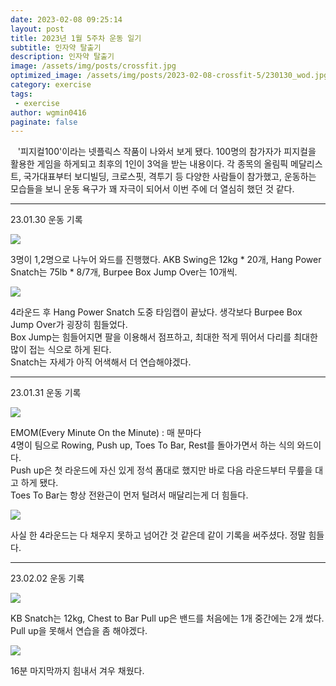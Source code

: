 ```yaml
---
date: 2023-02-08 09:25:14
layout: post
title: 2023년 1월 5주차 운동 일기
subtitle: 인자약 탈출기
description: 인자약 탈출기
image: /assets/img/posts/crossfit.jpg
optimized_image: /assets/img/posts/2023-02-08-crossfit-5/230130_wod.jpg
category: exercise
tags:
 - exercise
author: wgmin0416 
paginate: false
---
```


&nbsp;&nbsp; '피지컬100'이라는 넷플릭스 작품이 나와서 보게 됐다.
100명의 참가자가 피지컬을 활용한 게임을 하게되고 최후의 1인이 3억을 받는 내용이다.
각 종목의 올림픽 메달리스트, 국가대표부터 보디빌딩, 크로스핏, 격투기 등 다양한 사람들이 참가했고, 
운동하는 모습들을 보니 운동 욕구가 꽤 자극이 되어서 이번 주에 더 열심히 했던 것 같다.

<hr/>

23.01.30 운동 기록

<img src="/assets/img/posts/2023-02-08-crossfit-5/230130_wod.jpg"/>

3명이 1,2명으로 나누어 와드를 진행했다.
AKB Swing은 12kg * 20개, Hang Power Snatch는 75lb * 8/7개, Burpee Box Jump Over는 10개씩.

<img src="/assets/img/posts/2023-02-08-crossfit-5/230130_record.jpg"/>

4라운드 후 Hang Power Snatch 도중 타임캡이 끝났다. 생각보다 Burpee Box Jump Over가 굉장히 힘들었다.  
Box Jump는 힘들어지면 팔을 이용해서 점프하고, 최대한 적게 뛰어서 다리를 최대한 많이 접는 식으로 하게 된다.  
Snatch는 자세가 아직 어색해서 더 연습해야겠다.  

<hr/>

23.01.31 운동 기록

<img src="/assets/img/posts/2023-02-08-crossfit-5/230131_wod.jpg"/>

EMOM(Every Minute On the Minute) : 매 분마다  
4명이 팀으로 Rowing, Push up, Toes To Bar, Rest를 돌아가면서 하는 식의 와드이다.  
Push up은 첫 라운드에 자신 있게 정석 폼대로 했지만 바로 다음 라운드부터 무릎을 대고 하게 됐다.  
Toes To Bar는 항상 전완근이 먼저 털려서 매달리는게 더 힘들다.

<img src="/assets/img/posts/2023-02-08-crossfit-5/230131_record.jpg"/>

사실 한 4라운드는 다 채우지 못하고 넘어간 것 같은데 같이 기록을 써주셨다. 정말 힘들다.

<hr/>

23.02.02 운동 기록

<img src="/assets/img/posts/2023-02-08-crossfit-5/230202_wod.jpg"/>

KB Snatch는 12kg, Chest to Bar Pull up은 밴드를 처음에는 1개 중간에는 2개 썼다. Pull up을 못해서 연습을 좀 해야겠다.

<img src="/assets/img/posts/2023-02-08-crossfit-5/230202_record.jpg"/>

16분 마지막까지 힘내서 겨우 채웠다. 